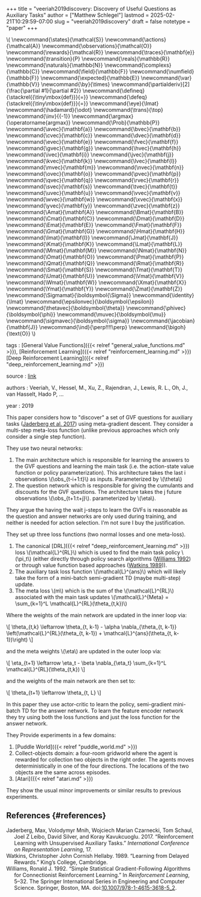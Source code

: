 +++
title = "veeriah2019discovery: Discovery of Useful Questions as Auxiliary Tasks"
author = ["Matthew Schlegel"]
lastmod = 2025-02-21T10:29:59-07:00
slug = "veeriah2019discovery"
draft = false
notetype = "paper"
+++

\\( \newcommand{\states}{\mathcal{S}}
\newcommand{\actions}{\mathcal{A}}
\newcommand{\observations}{\mathcal{O}}
\newcommand{\rewards}{\mathcal{R}}
\newcommand{\traces}{\mathbf{e}}
\newcommand{\transition}{P}
\newcommand{\reals}{\mathbb{R}}
\newcommand{\naturals}{\mathbb{N}}
\newcommand{\complexs}{\mathbb{C}}
\newcommand{\field}{\mathbb{F}}
\newcommand{\numfield}{\mathbb{F}}
\newcommand{\expected}{\mathbb{E}}
\newcommand{\var}{\mathbb{V}}
\newcommand{\by}{\times}
\newcommand{\partialderiv}[2]{\frac{\partial #1}{\partial #2}}
\newcommand{\defineq}{\stackrel{{\tiny\mbox{def}}}{=}}
\newcommand{\defeq}{\stackrel{{\tiny\mbox{def}}}{=}}
\newcommand{\eye}{\Imat}
\newcommand{\hadamard}{\odot}
\newcommand{\trans}{\top}
\newcommand{\inv}{{-1}}
\newcommand{\argmax}{\operatorname{argmax}}
\newcommand{\Prob}{\mathbb{P}}
\newcommand{\avec}{\mathbf{a}}
\newcommand{\bvec}{\mathbf{b}}
\newcommand{\cvec}{\mathbf{c}}
\newcommand{\dvec}{\mathbf{d}}
\newcommand{\evec}{\mathbf{e}}
\newcommand{\fvec}{\mathbf{f}}
\newcommand{\gvec}{\mathbf{g}}
\newcommand{\hvec}{\mathbf{h}}
\newcommand{\ivec}{\mathbf{i}}
\newcommand{\jvec}{\mathbf{j}}
\newcommand{\kvec}{\mathbf{k}}
\newcommand{\lvec}{\mathbf{l}}
\newcommand{\mvec}{\mathbf{m}}
\newcommand{\nvec}{\mathbf{n}}
\newcommand{\ovec}{\mathbf{o}}
\newcommand{\pvec}{\mathbf{p}}
\newcommand{\qvec}{\mathbf{q}}
\newcommand{\rvec}{\mathbf{r}}
\newcommand{\svec}{\mathbf{s}}
\newcommand{\tvec}{\mathbf{t}}
\newcommand{\uvec}{\mathbf{u}}
\newcommand{\vvec}{\mathbf{v}}
\newcommand{\wvec}{\mathbf{w}}
\newcommand{\xvec}{\mathbf{x}}
\newcommand{\yvec}{\mathbf{y}}
\newcommand{\zvec}{\mathbf{z}}
\newcommand{\Amat}{\mathbf{A}}
\newcommand{\Bmat}{\mathbf{B}}
\newcommand{\Cmat}{\mathbf{C}}
\newcommand{\Dmat}{\mathbf{D}}
\newcommand{\Emat}{\mathbf{E}}
\newcommand{\Fmat}{\mathbf{F}}
\newcommand{\Gmat}{\mathbf{G}}
\newcommand{\Hmat}{\mathbf{H}}
\newcommand{\Imat}{\mathbf{I}}
\newcommand{\Jmat}{\mathbf{J}}
\newcommand{\Kmat}{\mathbf{K}}
\newcommand{\Lmat}{\mathbf{L}}
\newcommand{\Mmat}{\mathbf{M}}
\newcommand{\Nmat}{\mathbf{N}}
\newcommand{\Omat}{\mathbf{O}}
\newcommand{\Pmat}{\mathbf{P}}
\newcommand{\Qmat}{\mathbf{Q}}
\newcommand{\Rmat}{\mathbf{R}}
\newcommand{\Smat}{\mathbf{S}}
\newcommand{\Tmat}{\mathbf{T}}
\newcommand{\Umat}{\mathbf{U}}
\newcommand{\Vmat}{\mathbf{V}}
\newcommand{\Wmat}{\mathbf{W}}
\newcommand{\Xmat}{\mathbf{X}}
\newcommand{\Ymat}{\mathbf{Y}}
\newcommand{\Zmat}{\mathbf{Z}}
\newcommand{\Sigmamat}{\boldsymbol{\Sigma}}
\newcommand{\identity}{\Imat}
\newcommand{\epsilonvec}{\boldsymbol{\epsilon}}
\newcommand{\thetavec}{\boldsymbol{\theta}}
\newcommand{\phivec}{\boldsymbol{\phi}}
\newcommand{\muvec}{\boldsymbol{\mu}}
\newcommand{\sigmavec}{\boldsymbol{\sigma}}
\newcommand{\jacobian}{\mathbf{J}}
\newcommand{\ind}{\perp\!\!\!\!\perp}
\newcommand{\bigoh}{\text{O}}
\\)

tags
: [General Value Functions]({{< relref "general_value_functions.md" >}}), [Reinforcement Learning]({{< relref "reinforcement_learning.md" >}})[Deep Reinforcement Learning]({{< relref "deep_reinforcement_learning.md" >}})

source
: [link](http://papers.nips.cc/paper/9129-discovery-of-useful-questions-as-auxiliary-tasks)

authors
: Veeriah, V., Hessel, M., Xu, Z., Rajendran, J., Lewis, R. L., Oh, J., van Hasselt, Hado P, …

year
: 2019

This paper considers how to "discover" a set of GVF questions for auxiliary tasks (<a href="#citeproc_bib_item_1">Jaderberg et al. 2017</a>) using meta-gradient descent. They consider a multi-step meta-loss function (unlike previous approaches which only consider a single step function).

They use two neural networks:

1.  The main architecture which is responsible for learning the answers to the GVF questions and learning the main task (i.e. the action-state value function or policy parameterization). This architecture takes the last i observations \\(\obs\_{t-i+1:t}\\) as inputs. Parameterized by \\(\theta\\)
2.  The question network which is responsible for giving the cumulants and discounts for the GVF questions. The architecture takes the j future observations \\(\obs\_{t+1:t+j}\\). parameterized by \\(\eta\\).

They argue the having the wait j-steps to learn the GVFs is reasonable as the question and answer networks are only used during training, and neither is needed for action selection. I'm not sure I buy the justification.

They set up three loss functions (two normal losses and one meta-loss).

1.  The canonical [DRL]({{< relref "deep_reinforcement_learning.md" >}}) loss \\(\mathcal{L}^{RL}\\) which is used to find the main task policy \\(\pi\_t\\) (either directly through policy search algorithms (<a href="#citeproc_bib_item_3">Williams 1992</a>) or through value function based approaches (<a href="#citeproc_bib_item_2">Watkins 1989</a>)).
2.  The auxiliary task loss function \\(\mathcal{L}^{ans}\\) which will likely take the form of a mini-batch semi-gradient TD (maybe multi-step) update.
3.  The meta loss \\(m\\) which is the sum of the \\(\mathcal{L}^{RL}\\) associated with the main task updates \\(\mathcal{L}^{Meta} = \sum\_{k=1}^L \mathcal{L}^{RL}(\theta\_{t,k})\\)

Where the weights of the main network are updated in the inner loop via:

\\[
\theta\_{t,k} \leftarrow \theta\_{t, k-1} - \alpha \nabla\_{\theta\_{t, k-1}} \left(\mathcal{L}^{RL}(\theta\_{t, k-1}) + \mathcal{L}^{ans}(\theta\_{t, k-1})\right)
\\]

and the meta weights \\(\eta\\) are updated in the outer loop via:

\\[
\eta\_{t+1} \leftarrow \eta\_t - \beta \nabla\_{\eta\_t} \sum\_{k=1}^L \mathcal{L}^{RL}(\theta\_{t,k})
\\]

and the weights of the main network are then set to:

\\[
\theta\_{t+1} \leftarrow \theta\_{t, L}
\\]

In this paper they use actor-critic to learn the policy, semi-gradient mini-batch TD for the answer network. To learn the feature encoder network they try using both the loss functions and just the loss function for the answer network.

They Provide experiments in a few domains:

1.  [Puddle World]({{< relref "puddle_world.md" >}})
2.  Collect-objects domain: a four-room gridworld where the agent is rewarded for collection two objects in the right order. The agents moves deterministically in one of the four directions. The locations of the two objects are the same across episodes.
3.  [Atari]({{< relref "atari.md" >}})

They show the usual minor improvements or similar results to previous experiments.


## References {#references}



<style>.csl-entry{text-indent: -1.5em; margin-left: 1.5em;}</style><div class="csl-bib-body">
  <div class="csl-entry"><a id="citeproc_bib_item_1"></a>Jaderberg, Max, Volodymyr Mnih, Wojciech Marian Czarnecki, Tom Schaul, Joel Z Leibo, David Silver, and Koray Kavukcuoglu. 2017. “Reinforcement Learning with Unsupervised Auxiliary Tasks.” <i>International Conference on Representation Learning</i>, 17.</div>
  <div class="csl-entry"><a id="citeproc_bib_item_2"></a>Watkins, Christopher John Cornish Hellaby. 1989. “Learning from Delayed Rewards.” King’s College, Cambridge.</div>
  <div class="csl-entry"><a id="citeproc_bib_item_3"></a>Williams, Ronald J. 1992. “Simple Statistical Gradient-Following Algorithms for Connectionist Reinforcement Learning.” In <i>Reinforcement Learning</i>, 5–32. The Springer International Series in Engineering and Computer Science. Springer, Boston, MA. doi:<a href="https://doi.org/10.1007/978-1-4615-3618-5_2">10.1007/978-1-4615-3618-5_2</a>.</div>
</div>
